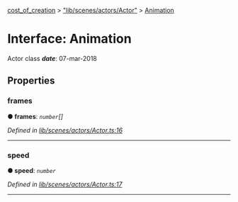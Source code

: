 [cost_of_creation](../README.md) > ["lib/scenes/actors/Actor"](../modules/_lib_scenes_actors_actor_.md) > [Animation](../interfaces/_lib_scenes_actors_actor_.animation.md)



# Interface: Animation


Actor class
*__date__*: 07-mar-2018



## Properties
<a id="frames"></a>

###  frames

**●  frames**:  *`number`[]* 

*Defined in [lib/scenes/actors/Actor.ts:16](https://github.com/codeartisticninja/cost_of_creation/blob/HEAD/src/script/_classes/lib/scenes/actors/Actor.ts#L16)*





___

<a id="speed"></a>

###  speed

**●  speed**:  *`number`* 

*Defined in [lib/scenes/actors/Actor.ts:17](https://github.com/codeartisticninja/cost_of_creation/blob/HEAD/src/script/_classes/lib/scenes/actors/Actor.ts#L17)*





___



